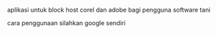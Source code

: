 aplikasi untuk block host corel dan adobe bagi pengguna software tani

cara penggunaan silahkan google sendiri
